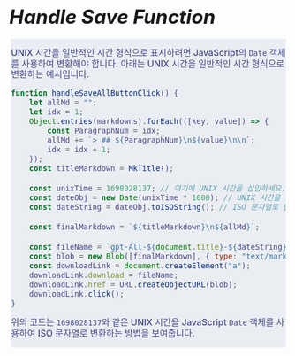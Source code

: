 # **<span style="font-size: 35px; font-style: italic;">Handle Save Function</span>**


<style>
.body-full {
    overflow-x: hidden;
    margin: .21rem;
    padding: 0;
    font-family: -apple-system, BlinkMacSystemFont, "Helvetica Neue", "Apple SD Gothic Neo", Arial, sans-serif;
    font-weight: 500;
    position: relative;
    word-break: break-all;
    -webkit-text-size-adjust: none;
    background-color: #eaeef3;
    color: #474787;
    font-size: 16px;
    line-height: 19px;
    border-color: white;
    }
</style>
<div class="body-full">

UNIX 시간을 일반적인 시간 형식으로 표시하려면 JavaScript의 `Date` 객체를 사용하여 변환해야 합니다. 아래는 UNIX 시간을 일반적인 시간 형식으로 변환하는 예시입니다.

```javascript
function handleSaveAllButtonClick() {
    let allMd = "";
    let idx = 1;
    Object.entries(markdowns).forEach(([key, value]) => {
        const ParagraphNum = idx;
        allMd += `> ## ${ParagraphNum}\n${value}\n\n`;
        idx = idx + 1;
    });
    const titleMarkdown = MkTitle();

    const unixTime = 1698028137; // 여기에 UNIX 시간을 삽입하세요.
    const dateObj = new Date(unixTime * 1000); // UNIX 시간을 밀리초로 변환하여 Date 객체 생성
    const dateString = dateObj.toISOString(); // ISO 문자열로 변환

    const finalMarkdown = `${titleMarkdown}\n${allMd}`;

    const fileName = `gpt-All-${document.title}-${dateString}.md`;
    const blob = new Blob([finalMarkdown], { type: "text/markdown" });
    const downloadLink = document.createElement("a");
    downloadLink.download = fileName;
    downloadLink.href = URL.createObjectURL(blob);
    downloadLink.click();
}
```

위의 코드는 `1698028137`와 같은 UNIX 시간을 JavaScript `Date` 객체를 사용하여 ISO 문자열로 변환하는 방법을 보여줍니다.


</div>